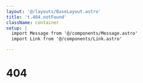 ```yaml
---
layout: '@/layouts/BaseLayout.astro'
title: 't.404.notFound'
className: container
setup: |
  import Message from '@/components/Message.astro'
  import Link from '@/components/Link.astro'

---
```

<h1>404</h1>
<p>
  <Message key="t.404.notFound" />
</p>
<p>
  <Link to='/'>
    <Message key="t.404.takeMeHome" />
  </Link>
</p>

